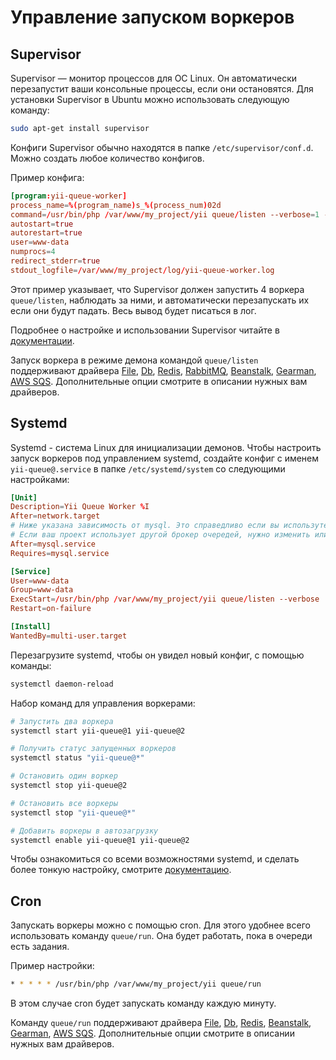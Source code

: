 Управление запуском воркеров
============================


Supervisor
----------

Supervisor — монитор процессов для ОС Linux. Он автоматически перезапустит ваши консольные процессы,
если они остановятся. Для установки Supervisor в Ubuntu можно использовать следующую команду:

```sh
sudo apt-get install supervisor
```

Конфиги Supervisor обычно находятся в папке `/etc/supervisor/conf.d`. Можно создать любое количество
конфигов.

Пример конфига:

```conf
[program:yii-queue-worker]
process_name=%(program_name)s_%(process_num)02d
command=/usr/bin/php /var/www/my_project/yii queue/listen --verbose=1 --color=0
autostart=true
autorestart=true
user=www-data
numprocs=4
redirect_stderr=true
stdout_logfile=/var/www/my_project/log/yii-queue-worker.log
```

Этот пример указывает, что Supervisor должен запустить 4 воркера `queue/listen`, наблюдать за ними,
и автоматически перезапускать их если они будут падать. Весь вывод будет писаться в лог.

Подробнее о настройке и использовании Supervisor читайте в [документации](http://supervisord.org).

Запуск воркера в режиме демона командой `queue/listen` поддерживают драйвера [File], [Db], [Redis],
[RabbitMQ], [Beanstalk], [Gearman], [AWS SQS]. Дополнительные опции смотрите в описании нужных вам драйверов.

[File]: driver-file.md
[Db]: driver-db.md
[Redis]: driver-redis.md
[RabbitMQ]: driver-amqp.md
[Beanstalk]: driver-beanstalk.md
[Gearman]: driver-gearman.md
[AWS SQS]: driver-sqs.md


Systemd
-------

Systemd - система Linux для инициализации демонов. Чтобы настроить запуск воркеров под управлением systemd, 
создайте конфиг с именем `yii-queue@.service` в папке `/etc/systemd/system` со следующими настройками:

```conf
[Unit]
Description=Yii Queue Worker %I
After=network.target
# Ниже указана зависимость от mysql. Это справедливо если вы используте очереди на основе mysql.
# Если ваш проект использует другой брокер очередей, нужно изменить или дополнить эту секцию.   
After=mysql.service
Requires=mysql.service

[Service]
User=www-data
Group=www-data
ExecStart=/usr/bin/php /var/www/my_project/yii queue/listen --verbose
Restart=on-failure

[Install]
WantedBy=multi-user.target
```

Перезагрузите systemd, чтобы он увидел новый конфиг, с помощью команды:

```sh
systemctl daemon-reload
```

Набор команд для управления воркерами:

```sh
# Запустить два воркера
systemctl start yii-queue@1 yii-queue@2

# Получить статус запущенных воркеров
systemctl status "yii-queue@*"

# Остановить один воркер
systemctl stop yii-queue@2

# Остановить все воркеры
systemctl stop "yii-queue@*"

# Добавить воркеры в автозагрузку
systemctl enable yii-queue@1 yii-queue@2
```

Чтобы ознакомиться со всеми возможностями systemd, и сделать более тонкую настройку, смотрите
[документацию](https://freedesktop.org/wiki/Software/systemd/#manualsanddocumentationforusersandadministrators).


Cron
----

Запускать воркеры можно с помощью cron. Для этого удобнее всего использовать команду `queue/run`.
Она будет работать, пока в очереди есть задания.

Пример настройки: 

```sh
* * * * * /usr/bin/php /var/www/my_project/yii queue/run
```

В этом случае cron будет запускать команду каждую минуту.

Команду `queue/run` поддерживают драйвера [File], [Db], [Redis], [Beanstalk], [Gearman], [AWS SQS].
Дополнительные опции смотрите в описании нужных вам драйверов.

[File]: driver-file.md
[Db]: driver-db.md
[Redis]: driver-redis.md
[Beanstalk]: driver-beanstalk.md
[Gearman]: driver-gearman.md
[AWS SQS]: driver-sqs.md
